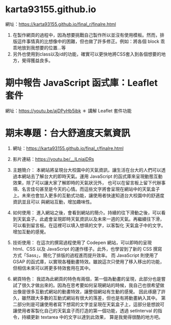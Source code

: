 # karta93155.github.io
網址：https://karta93155.github.io/final_r/finalre.html

1. 在製作網頁的過程中，因為想要挑戰自己製作所以並沒有使用模板。然而，排版這件事情真的比想像中的困難，但也做了許多修正。例如：將各個 block 乖乖地放到我想要的位置...等
2. 另外也使用到class以及id的功能，確實可以更快地將CSS套入到各個想要的地方，覺得獲益良多。

# 期中報告 JavaScript 函式庫：Leaflet 套件
網址：https://youtu.be/ajDPyHb5ibk
＊ 講解 Leaflet 套件功能


# 期末專題：台大舒適度天氣資訊
1. 網址：https://karta93155.github.io/final_r/finalre.html
2. 影片連結：https://youtu.be/__ILniajDRs
3. 主題簡介：
    本網站將呈現台大校園中的天氣資訊，讓生活在台大的人們可以透過本網站去了解台大的即時天氣。運用 JavaScript 的函式庫來呈現動態互動效果，除了可以讓大家了解即時的天氣狀況外，
    也可以在留言板上留下代辦事項、名言佳句甚至是今天的心情。而這些文字將會呈現在網站中的天氣盒子上。未來也會加入更多的互動式功能，讓使用者快速知道台大校園中的舒適度資訊並且可以
    與網站互動，增加趣味性。
    
4. 如何使用：
    進入網站之後，會看到網站的簡介。持續的往下滑動之後，可以看到天氣盒子。此處會呈現即時天氣資訊以及未來一週的天氣。再繼續往下滑，可以看到留言板。在這裡可以填入想填的文字，以客製化
    天氣盒子中的文字。增加互動的感覺。
    
5. 技術使用：
    在這次的撰寫過程使用了 Codepen 網站，可以即時的呈現 html、CSS 以及 JavaScript 的運作樣子。此外，也學習到了新的 CSS 撰寫方式「Sass」，簡化了排版的過程進而提升效率。
    而 JavaScript 則使用了 GSAP 的函式庫，以實現各種動畫特效。雖說這次只使用了移入移出的功能，但相信未來可以將更多特效套用在其中。
    
6. 網頁特色：
    我認為此網頁的特色有兩個，第一個為動畫的呈現，此部分也是嘗試了很久才做出來的。因為在思考要如何呈現網站的時候，我自己也很希望做出像是很多互動式網站的動畫特效，讓整個網站有生動的感覺。
    因此琢磨了許久，雖然跟大多數的互動式網站有很大的落差，但也是有將動畫納入其中。
    第二部分則是可讓使用者寫下想寫的文字並呈現在天氣盒子上，這部分是想說可讓使用者客製化自己的天氣盒子而打造的第一個功能，透過 setInterval 的指令，持續更新 textarea 中的文字以達到此效果，
    算是我覺得很酷的地方吧。
